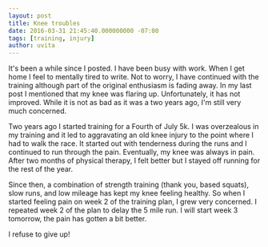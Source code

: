 ```yaml
---
layout: post
title: Knee troubles
date: 2016-03-31 21:45:40.000000000 -07:00
tags: [training, injury]
author: uvita
---
```

It's been a while since I posted. I have been busy with work. When I get home I feel to mentally tired to write. Not to worry, I have continued with the training although part of the original enthusiasm is fading away. In my last post I mentioned that my knee was flaring up. Unfortunately, it has not improved. While it is not as bad as it was a two years ago, I'm still very much concerned.

Two years ago I started training for a Fourth of July 5k. I was overzealous in my training and it led to aggravating an old knee injury to the point where I had to walk the race. It started out with tenderness during the runs and I continued to run through the pain. Eventually, my knee was always in pain. After two months of physical therapy, I felt better but I stayed off running for the rest of the year.

Since then, a combination of strength training (thank you, based squats), slow runs, and low mileage has kept my knee feeling healthy. So when I started feeling pain on week 2 of the training plan, I grew very concerned. I repeated week 2 of the plan to delay the 5 mile run. I  will start week 3 tomorrow, the pain has gotten a bit better.

I refuse to give up!
